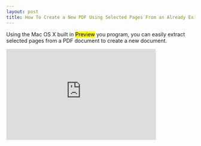 ```yaml
---
layout: post
title: How To Create a New PDF Using Selected Pages From an Already Existing PDF (using a Mac)
---
```



Using the Mac OS X built in <mark>Preview</mark> you program, you can easily extract
selected pages from a PDF document to create a new document.

<iframe src="http://www.screenr.com/embed/PhSs" width="400" height="244" frameborder="0">
</iframe>